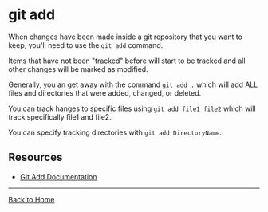 # git add
When changes have been made inside a git repository that you want to keep, you'll need to use the `git add` command. 

Items that have not been "tracked" before will start to be tracked and all other changes will be marked as modified. 

Generally, you an get away with the command `git add .` which will add ALL files and directories that were added, changed, or deleted. 

You can track hanges to specific files using `git add file1 file2` which will track specifically file1 and file2. 

You can specify tracking directories with `git add DirectoryName`.


## Resources

- [Git Add Documentation](https://git-scm.com/docs/git-add)

---

[Back to Home](../README.md)